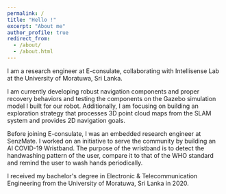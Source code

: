 ```yaml
---
permalink: /
title: "Hello !"
excerpt: "About me"
author_profile: true
redirect_from: 
  - /about/
  - /about.html
---
```


I am a research engineer at E-consulate, collaborating with Intellisense Lab at the University of Moratuwa, Sri Lanka.

I am currently developing robust navigation components and proper recovery behaviors and testing the components on the Gazebo simulation model I built for our robot. Additionally, I am focusing on building an exploration strategy that processes 3D point cloud maps from the SLAM system and provides 2D navigation goals.

Before joining E-consulate, I was an embedded research engineer at SenzMate. I worked on an initiative to serve the community by building an AI COVID-19 Wristband. The purpose of the wristband is to detect the handwashing pattern of the user, compare it to that of the WHO standard and remind the user to wash hands periodically.

I received my bachelor's degree in Electronic & Telecommunication Engineering from the University of Moratuwa, Sri Lanka in 2020.

